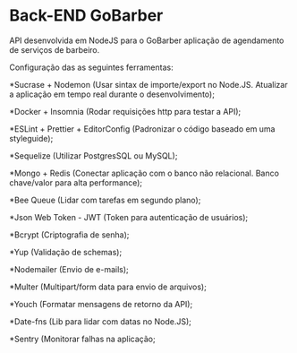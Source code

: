 # Back-END GoBarber
API desenvolvida em NodeJS para o GoBarber aplicação de agendamento de serviços de barbeiro.

Configuração das as seguintes ferramentas:

*Sucrase + Nodemon (Usar sintax de importe/export no Node.JS. Atualizar a aplicação em tempo real durante o desenvolvimento);

*Docker + Insomnia (Rodar requisições http para testar a API);

*ESLint + Prettier + EditorConfig (Padronizar o código baseado em uma styleguide);

*Sequelize (Utilizar PostgresSQL ou MySQL);

*Mongo + Redis (Conectar aplicação com o banco não relacional. Banco chave/valor para alta performance);

*Bee Queue (Lidar com tarefas em segundo plano);

*Json Web Token - JWT (Token para autenticação de usuários);

*Bcrypt (Criptografia de senha);

*Yup (Validação de schemas);

*Nodemailer (Envio de e-mails);

*Multer (Multipart/form data para envio de arquivos);

*Youch (Formatar mensagens de retorno da API);

*Date-fns (Lib para lidar com datas no Node.JS);

*Sentry (Monitorar falhas na aplicação;


